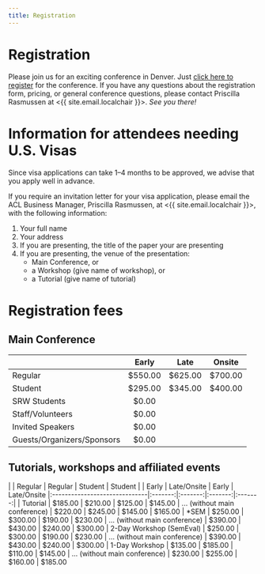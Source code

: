 ```yaml
---
title: Registration
---
```


# Registration

Please join us for an exciting conference in Denver. Just [click here to register][] for the conference. If you have any questions about the registration form, pricing, or general conference questions, please contact Priscilla Rasmussen at <{{ site.email.localchair }}>. *See you there!*

[click here to register]: https://aclweb.org/conference/naacl-2015-conference-registration/

# Information for attendees needing U.S. Visas

Since visa applications can take 1–4 months to be approved, we advise that you apply well in advance.

If you require an invitation letter for your visa application, please email the ACL Business Manager, Priscilla Rasmussen, at <{{ site.email.localchair }}>, with the following information:

1. Your full name
2. Your address
3. If you are presenting, the title of the paper your are presenting
4. If you are presenting, the venue of the presentation:
   + Main Conference, or
   + a Workshop (give name of workshop), or
   + a Tutorial (give name of tutorial)


# Registration fees

## Main Conference

|              |  Early  |  Late   | Onsite
|:-------------|:-------:|:-------:|:-------:|
| Regular      | $550.00 | $625.00 | $700.00
| Student      | $295.00 | $345.00 | $400.00
| SRW Students | $0.00
| Staff/Volunteers | $0.00
| Invited Speakers | $0.00
| Guests/Organizers/Sponsors | $0.00

## Tutorials, workshops and affiliated events

|                           | Regular |   Regular   | Student |   Student
|                           |  Early  | Late/Onsite |  Early  | Late/Onsite
|:------------------------------|:-------:|:-------:|:-------:|:-------:|
| Tutorial                      | $185.00 | $210.00 | $125.00 | $145.00
| ... (without main conference) | $220.00 | $245.00 | $145.00 | $165.00
| \*SEM                         | $250.00 | $300.00 | $190.00 | $230.00
| ... (without main conference) | $390.00 | $430.00 | $240.00 | $300.00
| 2-Day Workshop (SemEval)      | $250.00 | $300.00 | $190.00 | $230.00
| ... (without main conference) | $390.00 | $430.00 | $240.00 | $300.00
| 1-Day Workshop                | $135.00 | $185.00 | $110.00 | $145.00
| ... (without main conference) | $230.00 | $255.00 | $160.00 | $185.00
